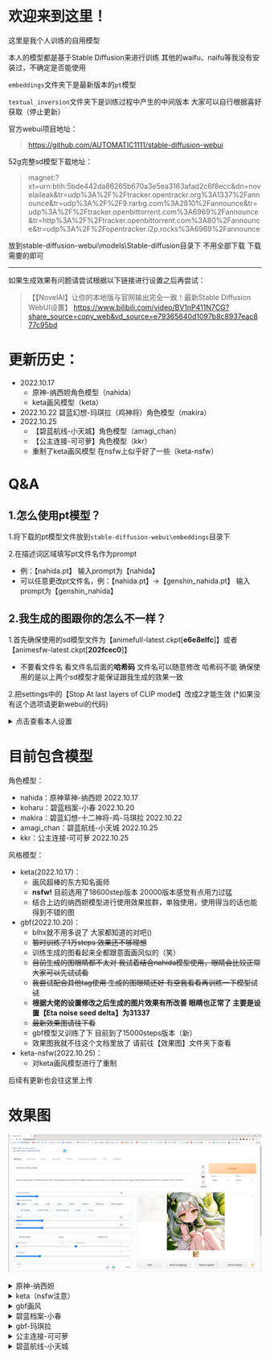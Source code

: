 # 欢迎来到这里！

这里是我个人训练的自用模型

本人的模型都是基于Stable Diffusion来进行训练 其他的waifu、naifu等我没有安装过，不确定是否能使用

`embeddings`文件夹下是最新版本的`pt`模型

`textual_inversion`文件夹下是训练过程中产生的中间版本 大家可以自行根据喜好获取（停止更新）

官方webui项目地址：
>https://github.com/AUTOMATIC1111/stable-diffusion-webui

52g完整sd模型下载地址：

>magnet:?xt=urn:btih:5bde442da86265b670a3e5ea3163afad2c6f8ecc&dn=novelaileak&tr=udp%3A%2F%2Ftracker.opentrackr.org%3A1337%2Fannounce&tr=udp%3A%2F%2F9.rarbg.com%3A2810%2Fannounce&tr=udp%3A%2F%2Ftracker.openbittorrent.com%3A6969%2Fannounce&tr=http%3A%2F%2Ftracker.openbittorrent.com%3A80%2Fannounce&tr=udp%3A%2F%2Fopentracker.i2p.rocks%3A6969%2Fannounce

放到stable-diffusion-webui\models\Stable-diffusion目录下 不用全部下载 下载需要的即可

---

如果生成效果有问题请尝试根据以下链接进行设置之后再尝试：

>【【NovelAI】让你的本地版与官网输出完全一致！最新Stable Diffusion WebUI设置】 https://www.bilibili.com/video/BV1nP411N7CG?share_source=copy_web&vd_source=e79365640d1097b8c8937eac877c95bd

# 更新历史：
- 2022.10.17
  - 原神-纳西妲角色模型（nahida）
  - keta画风模型（keta）
- 2022.10.22 碧蓝幻想-玛琪拉（鸡神将）角色模型（makira）
- 2022.10.25 
  - 【碧蓝航线-小天城】角色模型（amagi_chan）
  - 【公主连接-可可萝】角色模型（kkr）
  - 重制了keta画风模型 在nsfw上似乎好了一些（keta-nsfw）

# Q&A

## 1.怎么使用pt模型？

1.将下载的pt模型文件放到`stable-diffusion-webui\embeddings`目录下

2.在描述词区域填写pt文件名作为prompt
  - 例：【nahida.pt】 输入prompt为【nahida】 
  - 可以任意更改pt文件名，例：【nahida.pt】->【genshin_nahida.pt】 输入prompt为【genshin_nahida】

## 2.我生成的图跟你的怎么不一样？
1.首先确保使用的sd模型文件为【animefull-latest.ckpt[**e6e8elfc**]】或者【animesfw-latest.ckpt[**202fcec0**]】

  - 不要看文件名 看文件名后面的**哈希码** 文件名可以随意修改 哈希码不能 确保使用的是以上两个sd模型才能保证跟我生成的效果一致

2.把settings中的【Stop At last layers of CLIP model】改成2才能生效 (*如果没有这个选项请更新webui的代码)

<details>
  <summary>点击查看本人设置</summary>

  ![](https://github.com/710765989/my_textual_inversions/blob/main/%E6%95%88%E6%9E%9C%E5%9B%BE/setting1.png)

  ![](https://github.com/710765989/my_textual_inversions/blob/main/%E6%95%88%E6%9E%9C%E5%9B%BE/setting2.png)
</details>

# 目前包含模型

角色模型：

- nahida：原神草神-纳西妲 2022.10.17
- koharu：碧蓝档案-小春 2022.10.20
- makira：碧蓝幻想-十二神将-鸡-马琪拉 2022.10.22
- amagi_chan：碧蓝航线-小天城 2022.10.25
- kkr：公主连接-可可萝 2022.10.25

风格模型：

- keta(2022.10.17)：
  - 画风超棒的东方知名画师
  - **nsfw!** 目前选用了18600step版本 20000版本感觉有点用力过猛
  - 结合上边的纳西妲模型进行使用效果拔群，单独使用，使用得当的话也能得到不错的图
- gbf(2022.10.20)：
  - blhx就不用多说了 大家都知道的对吧()
  - ~~暂时训练了1万steps 效果还不够理想~~
  - 训练生成的图看起来全都跟意面画风似的（笑）
  - ~~目前生成的图眼睛都不太对 我试着结合nahida模型使用，眼睛会比较正常 大家可以先试试看~~
  - ~~我尝试配合其他tag使用 生成的图眼睛还好 有空我看看再训练一下模型试试~~
  - **根据大佬的设置修改之后生成的图片效果有所改善 眼睛也正常了 主要是设置【Eta noise seed delta】为31337**
  - ~~最新效果图请往下看~~
  - gbf模型又训练了下 目前到了15000steps版本（新）
  - 效果图我就不往这个文档里放了 请前往【效果图】文件夹下查看
- keta-nsfw(2022.10.25)：
  - 对keta画风模型进行了重制

后续有更新也会往这里上传

# 效果图
![](https://github.com/710765989/my_textual_inversions/blob/main/%E6%95%88%E6%9E%9C%E5%9B%BE/%E7%94%9F%E6%88%90%E5%B1%95%E7%A4%BA.png)

<details>
  <summary>原神-纳西妲</summary>
  
  ![](https://github.com/710765989/my_textual_inversions/blob/main/%E6%95%88%E6%9E%9C%E5%9B%BE/%E7%BA%B3%E8%A5%BF%E5%A6%B2.jpg)
</details>

<details>
  <summary>keta（nsfw注意）</summary>
  
  ![](https://github.com/710765989/my_textual_inversions/blob/main/%E6%95%88%E6%9E%9C%E5%9B%BE/keta-nsfw.jpg)
</details>

<details>
  <summary>gbf画风</summary>
  
  ![](https://github.com/710765989/my_textual_inversions/blob/main/%E6%95%88%E6%9E%9C%E5%9B%BE/gbf.jpg)
</details>

<details>
  <summary>碧蓝档案-小春</summary>
  
  ![](https://github.com/710765989/my_textual_inversions/blob/main/%E6%95%88%E6%9E%9C%E5%9B%BE/%E7%A2%A7%E8%93%9D%E6%A1%A3%E6%A1%88-%E5%B0%8F%E6%98%A5.jpg)
</details>

<details>
  <summary>gbf-玛琪拉</summary>
  
  ![](https://github.com/710765989/my_textual_inversions/blob/main/%E6%95%88%E6%9E%9C%E5%9B%BE/gbf-%E7%8E%9B%E7%90%AA%E6%8B%89.jpg)
</details>

<details>
  <summary>公主连接-可可萝</summary>
  
  ![](https://github.com/710765989/my_textual_inversions/blob/main/%E6%95%88%E6%9E%9C%E5%9B%BE/%E5%85%AC%E4%B8%BB%E8%BF%9E%E6%8E%A5-%E5%8F%AF%E5%8F%AF%E8%90%9D.jpg)
</details>

<details>
  <summary>碧蓝航线-小天城</summary>
  
  ![](https://github.com/710765989/my_textual_inversions/blob/main/%E6%95%88%E6%9E%9C%E5%9B%BE/%E7%A2%A7%E8%93%9D%E8%88%AA%E7%BA%BF-%E5%B0%8F%E5%A4%A9%E5%9F%8E.jpg)
</details>
